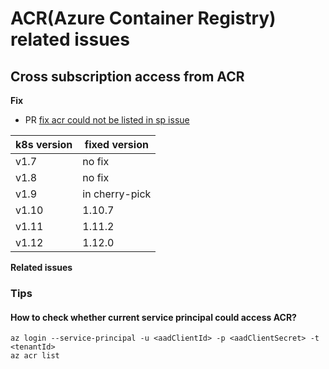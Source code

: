 # ACR(Azure Container Registry) related issues

## Cross subscription access from ACR
**Fix**
 - PR [fix acr could not be listed in sp issue](https://github.com/kubernetes/kubernetes/pull/66429)

| k8s version | fixed version |
| ---- | ---- |
| v1.7 | no fix |
| v1.8 | no fix |
| v1.9 | in cherry-pick |
| v1.10 | 1.10.7 |
| v1.11 | 1.11.2 |
| v1.12 | 1.12.0 |

**Related issues**


### Tips
#### How to check whether current service principal could access ACR?

```
az login --service-principal -u <aadClientId> -p <aadClientSecret> -t <tenantId>
az acr list
```
